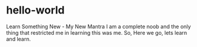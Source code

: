 # hello-world
Learn Something New - My New Mantra
I am a complete noob and the only thing that restricted me in learning this was me. So, Here we go, lets learn and learn. 
